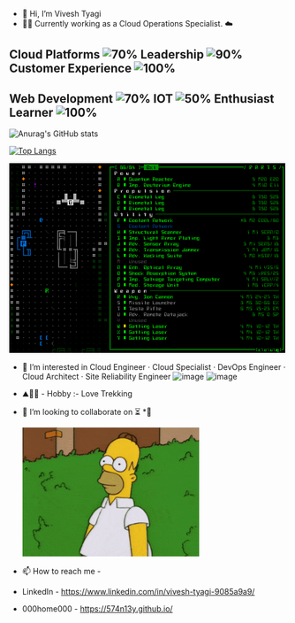 - 👋 Hi, I’m Vivesh Tyagi
- 👨‍💻 Currently working as a Cloud Operations Specialist.
    ☁️
    
## Cloud Platforms ![70%](https://progress-bar.dev/70)  Leadership ![90%](https://progress-bar.dev/90)   Customer Experience ![100%](https://progress-bar.dev/100)
## Web Development ![70%](https://progress-bar.dev/70) IOT ![50%](https://progress-bar.dev/50) Enthusiast Learner ![100%](https://progress-bar.dev/100)
  
    
![Anurag's GitHub stats](https://github-readme-stats.vercel.app/api?username=574n13y&count_private=dark&show_icons=true&hide=issues,contribs)

[![Top Langs](https://github-readme-stats.vercel.app/api/top-langs/?username=574n13y&hide=jupyter%20notebook,html&layout=compact)](https://github.com/anuraghazra/github-readme-stats&hide=issues,contribs)


<img src="dont/h1.gif?raw=true"/>

- 👀 I’m interested in Cloud Engineer · Cloud Specialist · DevOps Engineer · Cloud Architect · Site Reliability Engineer
  ![image](https://github.com/574n13y/574n13y/assets/35293085/46dfc20c-4624-4656-a0a6-4a498f35e93f)
  ![image](https://github.com/574n13y/574n13y/assets/35293085/bc74f390-fc31-42fe-b7cd-4dc9e6b81818)


- ⛰️🧗‍♂️ - Hobby :- Love Trekking
- 💞️ I’m looking to collaborate on ⏳
    *🍁
    
    <img src="dont/h3.gif?raw=true"/>
    
- 📫 How to reach me -
- LinkedIn - https://www.linkedin.com/in/vivesh-tyagi-9085a9a9/
- 000home000 - https://574n13y.github.io/
<!---
574n13y/574n13y is a ✨ special ✨ repository because its `README.md` (this file) appears on your GitHub profile.
You can click the Preview link to take a look at your changes.
--->


